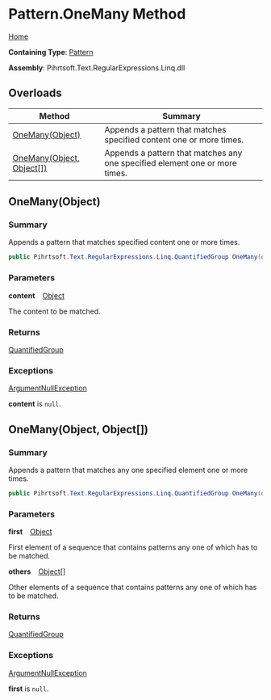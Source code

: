 # Pattern\.OneMany Method

[Home](../../../../../../README.md)

**Containing Type**: [Pattern](../README.md)

**Assembly**: Pihrtsoft\.Text\.RegularExpressions\.Linq\.dll

## Overloads

| Method | Summary |
| ------ | ------- |
| [OneMany(Object)](#Pihrtsoft_Text_RegularExpressions_Linq_Pattern_OneMany_System_Object_) | Appends a pattern that matches specified content one or more times\. |
| [OneMany(Object, Object\[\])](#Pihrtsoft_Text_RegularExpressions_Linq_Pattern_OneMany_System_Object_System_Object___) | Appends a pattern that matches any one specified element one or more times\. |

## OneMany\(Object\) <a name="Pihrtsoft_Text_RegularExpressions_Linq_Pattern_OneMany_System_Object_"></a>

### Summary

Appends a pattern that matches specified content one or more times\.

```csharp
public Pihrtsoft.Text.RegularExpressions.Linq.QuantifiedGroup OneMany(object content)
```

### Parameters

**content** &ensp; [Object](https://docs.microsoft.com/en-us/dotnet/api/system.object)

The content to be matched\.

### Returns

[QuantifiedGroup](../../QuantifiedGroup/README.md)

### Exceptions

[ArgumentNullException](https://docs.microsoft.com/en-us/dotnet/api/system.argumentnullexception)

**content** is `null`\.

## OneMany\(Object, Object\[\]\) <a name="Pihrtsoft_Text_RegularExpressions_Linq_Pattern_OneMany_System_Object_System_Object___"></a>

### Summary

Appends a pattern that matches any one specified element one or more times\.

```csharp
public Pihrtsoft.Text.RegularExpressions.Linq.QuantifiedGroup OneMany(object first, params object[] others)
```

### Parameters

**first** &ensp; [Object](https://docs.microsoft.com/en-us/dotnet/api/system.object)

First element of a sequence that contains patterns any one of which has to be matched\.

**others** &ensp; [Object](https://docs.microsoft.com/en-us/dotnet/api/system.object)\[\]

Other elements of a sequence that contains patterns any one of which has to be matched\.

### Returns

[QuantifiedGroup](../../QuantifiedGroup/README.md)

### Exceptions

[ArgumentNullException](https://docs.microsoft.com/en-us/dotnet/api/system.argumentnullexception)

**first** is `null`\.

